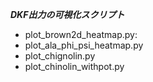 ***DKF出力の可視化スクリプト***

- plot_brown2d_heatmap.py: 
- plot_ala_phi_psi_heatmap.py
- plot_chignolin.py
- plot_chinolin_withpot.py
